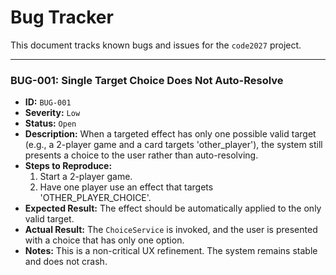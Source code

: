 # Bug Tracker

This document tracks known bugs and issues for the `code2027` project.

---

### BUG-001: Single Target Choice Does Not Auto-Resolve

*   **ID:** `BUG-001`
*   **Severity:** `Low`
*   **Status:** `Open`
*   **Description:** When a targeted effect has only one possible valid target (e.g., a 2-player game and a card targets 'other_player'), the system still presents a choice to the user rather than auto-resolving.
*   **Steps to Reproduce:**
    1. Start a 2-player game.
    2. Have one player use an effect that targets 'OTHER_PLAYER_CHOICE'.
*   **Expected Result:** The effect should be automatically applied to the only valid target.
*   **Actual Result:** The `ChoiceService` is invoked, and the user is presented with a choice that has only one option.
*   **Notes:** This is a non-critical UX refinement. The system remains stable and does not crash.
